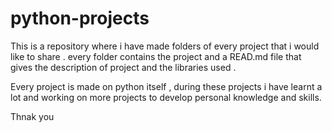 # python-projects

This is a repository where i have made folders of every project that i would like to share . every folder contains the project and  a READ.md file that gives the description of project and the libraries used . 

Every project is made on python itself , during these projects i have learnt a lot and working on more projects to develop personal knowledge and skills.

Thnak you

